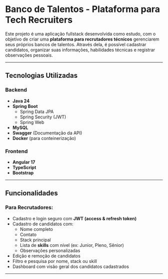 # Banco de Talentos - Plataforma para Tech Recruiters

Este projeto é uma aplicação fullstack desenvolvida como estudo, com o objetivo de criar uma **plataforma para recrutadores técnicos** gerenciarem seus próprios bancos de talentos. Através dela, é possível cadastrar candidatos, organizar suas informações, habilidades técnicas e registrar observações pessoais.

---

## Tecnologias Utilizadas

### Backend
- **Java 24**
- **Spring Boot**
  - Spring Data JPA
  - Spring Security (JWT)
  - Spring Web
- **MySQL**
- **Swagger** (Documentação da API)
- **Docker** (para conteinerização)

### Frontend
- **Angular 17**
- **TypeScript**
- **Bootstrap**

---

## Funcionalidades

### Para Recrutadores:
- Cadastro e login seguro com **JWT (access & refresh token)**
- Cadastro de candidatos com:
  - Nome completo
  - Contato
  - Stack principal
  - Lista de **skills** com nível (ex: Junior, Pleno, Sênior)
  - Observações personalizadas
- Edição e remoção de candidatos
- Filtro e pesquisa por nome, stack ou skill
- Dashboard com visão geral dos candidatos cadastrados

---
